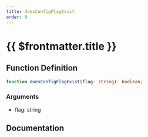 ```yaml
---
title: doesConfigFlagExist
order: 0
---
```


# {{ $frontmatter.title }}

## Function Definition

```ts
function doesConfigFlagExist(flag: string): boolean;
```

### Arguments

* flag: string

## Documentation

<!--@include: ./parts/doesConfigFlagExist.md-->
